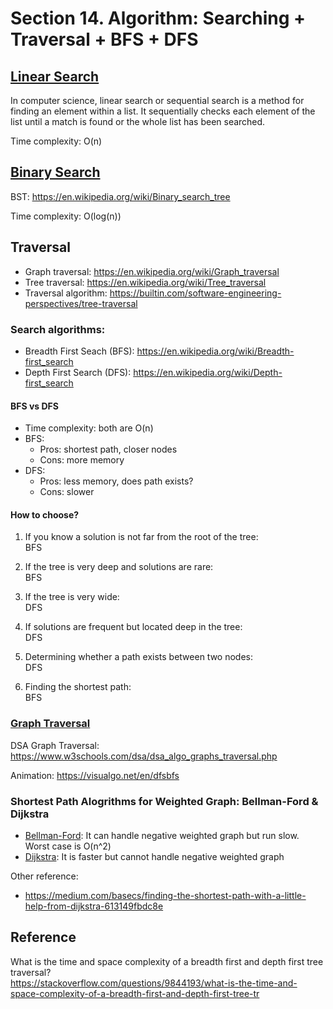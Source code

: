 # Section 14. Algorithm: Searching + Traversal + BFS + DFS

## [Linear Search](https://en.wikipedia.org/wiki/Linear_search#:~:text=In%20computer%20science%2C%20linear%20search,whole%20list%20has%20been%20searched.)


In computer science, linear search or sequential search is a method for finding an element within a list. It sequentially checks each element of the list until a match is found or the whole list has been searched.

Time complexity: O(n)

## [Binary Search](https://en.wikipedia.org/wiki/Binary_search)
BST: https://en.wikipedia.org/wiki/Binary_search_tree

Time complexity: O(log(n))

## Traversal
* Graph traversal: https://en.wikipedia.org/wiki/Graph_traversal
* Tree traversal: https://en.wikipedia.org/wiki/Tree_traversal
* Traversal algorithm: https://builtin.com/software-engineering-perspectives/tree-traversal

### Search algorithms:
* Breadth First Seach (BFS): https://en.wikipedia.org/wiki/Breadth-first_search
* Depth First Search (DFS): https://en.wikipedia.org/wiki/Depth-first_search

#### BFS vs DFS
* Time complexity: both are O(n)
* BFS:
  * Pros: shortest path, closer nodes
  * Cons: more memory
* DFS:
  * Pros: less memory, does path exists?
  * Cons: slower

#### How to choose?
1. If you know a solution is not far from the root of the tree:<br>
   BFS

2. If the tree is very deep and solutions are rare:<br>
   BFS

3. If the tree is very wide:<br>
   DFS

4. If solutions are frequent but located deep in the tree:<br>
   DFS

5. Determining whether a path exists between two nodes:<br>
   DFS

6. Finding the shortest path:<br>
   BFS 

### [Graph Traversal](https://en.wikipedia.org/wiki/Graph_traversal)
DSA Graph Traversal: https://www.w3schools.com/dsa/dsa_algo_graphs_traversal.php

Animation: https://visualgo.net/en/dfsbfs

### Shortest Path Alogrithms for Weighted Graph: Bellman-Ford & Dijkstra
* [Bellman-Ford](https://en.wikipedia.org/wiki/Bellman%E2%80%93Ford_algorithm): It can handle negative weighted graph but run slow. Worst case is O(n^2)
* [Dijkstra](https://en.wikipedia.org/wiki/Dijkstra%27s_algorithm): It is faster but cannot handle negative weighted graph

Other reference:
* https://medium.com/basecs/finding-the-shortest-path-with-a-little-help-from-dijkstra-613149fbdc8e


## Reference
What is the time and space complexity of a breadth first and depth first tree traversal?<br>
https://stackoverflow.com/questions/9844193/what-is-the-time-and-space-complexity-of-a-breadth-first-and-depth-first-tree-tr
